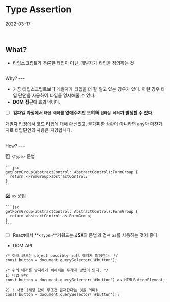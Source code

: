 # Type Assertion

2022-03-17


<br />

What?
---

- 타입스크립트가 추론한 타입이 아닌, 개발자가 타입을 정의하는 것

<br />
Why?
---

- 가끔 타입스크립트보다 개발자가 타입을 더 잘 알고 있는 경우가 있다. 이런 경우 타입 단언을 사용하여 타입을 명시해줄 수 있다.
- **DOM 접근**에 효과적이다.

- [ ]  **컴파일 과정에서 `타입 에러`를 없애주지만 오히혀 `런타임 에러`가 발생할 수 있다.**

개발자 입장에서 코드 타입에 대해 확신있고, 불가피한 상황이 아니라면 any와 마찬가지로 타입단언의 사용은 지양합니다.

<br />
How?
---

:one: `<Type>` 문법
    
    ```jsx
    getFormGroup(abstractControl: AbstractControl):FormGroup {
      return <FromGroup>abstractControl;
    }
    ```
    

:two: `as` 문법
    
    ```jsx
    getFormGroup(abstractControl: AbstractControl):FormGroup {
      return abstractControl as FormGroup;
    }
    ```
    

- [ ]  React에서  **`<Type>`**키워드는 **JSX**의 문법과 겹쳐 `as`를 사용하는 것이 좋다.

- DOM API

```
/* 아래 코드는 object possibly null 에러가 발생한다. */
const button = document.querySelector('#button');

/* 위의 에러를 방지하기 위해서는 두가지 방법이 있다. */
1) 타입 단언
const button = document.querySelector('#button') as HTMLButtonElement;

2) ! 사용 (해당 값이 무조건 존재한다는 것을 의미)
const button = document.querySelector('#button')!;

```